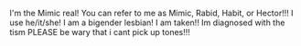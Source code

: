 I'm the Mimic real! 
You can refer to me as Mimic, Rabid, Habit, or Hector!!!
I use he/it/she!
I am a bigender lesbian! I am taken!!
Im diagnosed with the tism PLEASE be wary that i cant pick up tones!!!

